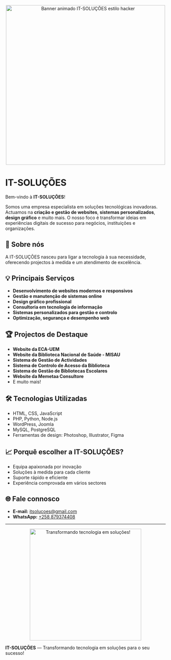 <p align="center">
  <img src="assets/banner-itsolucoes-hacker.gif" alt="Banner animado IT-SOLUÇÕES estilo hacker" width="500"/>
</p>

# IT-SOLUÇÕES

Bem-vindo à **IT-SOLUÇÕES**!

Somos uma empresa especialista em soluções tecnológicas inovadoras. Actuamos na **criação e gestão de websites**, **sistemas personalizados**, **design gráfico** e muito mais. O nosso foco é transformar ideias em experiências digitais de sucesso para negócios, instituições e organizações.

## 🚀 Sobre nós

A IT-SOLUÇÕES nasceu para ligar a tecnologia à sua necessidade, oferecendo projectos à medida e um atendimento de excelência.

## 💡 Principais Serviços

- **Desenvolvimento de websites modernos e responsivos**
- **Gestão e manutenção de sistemas online**
- **Design gráfico profissional**
- **Consultoria em tecnologia de informação**
- **Sistemas personalizados para gestão e controlo**
- **Optimização, segurança e desempenho web**

## 🏆 Projectos de Destaque

- **Website da ECA-UEM**
- **Website da Biblioteca Nacional de Saúde - MISAU**
- **Sistema de Gestão de Actividades**
- **Sistema de Controlo de Acesso da Biblioteca**
- **Sistema de Gestão de Bibliotecas Escolares**
- **Website da Memetaa Consultore**
- E muito mais!

## 🛠️ Tecnologias Utilizadas

- HTML, CSS, JavaScript
- PHP, Python, Node.js
- WordPress, Joomla
- MySQL, PostgreSQL
- Ferramentas de design: Photoshop, Illustrator, Figma

## 📈 Porquê escolher a IT-SOLUÇÕES?

- Equipa apaixonada por inovação
- Soluções à medida para cada cliente
- Suporte rápido e eficiente
- Experiência comprovada em vários sectores

## 🌐 Fale connosco

- **E-mail:** [itsolucoes@gmail.com](mailto:arthuxavierjunior20@gmail.com)
- **WhatsApp:** [+258 879374408](879374408)


---

<p align="center">
  <img src="https://svgur.com/i/16pZ.gif" alt="Transformando tecnologia em soluções!" width="350"/>
</p>

**IT-SOLUÇÕES** — Transformando tecnologia em soluções para o seu sucesso!
